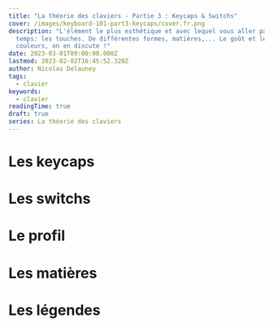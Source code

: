 ```yaml
---
title: "La théorie des claviers - Partie 3 : Keycaps & Switchs"
cover: /images/keyboard-101-part3-keycaps/cover.fr.png
description: "L'élément le plus esthétique et avec lequel vous aller passer le plus de
  temps: les touches. De différentes formes, matières,... Le goût et les
  couleurs, on en discute !"
date: 2023-03-01T09:00:00.000Z
lastmod: 2023-02-02T16:45:52.320Z
author: Nicolas Delauney
tags:
  - clavier
keywords:
  - clavier
readingTime: true
draft: true
series: La théorie des claviers
---
```


# Les keycaps
# Les switchs
# Le profil
# Les matières
# Les légendes
